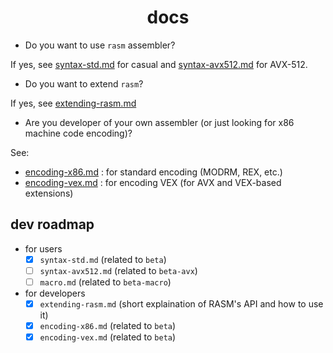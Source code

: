 <div align=center>
    <h1>docs</h1>
</div>

- Do you want to use `rasm` assembler?

If yes, see [syntax-std.md](syntax-std.md) for casual and [syntax-avx512.md](syntax-avx512.md) for AVX-512.

- Do you want to extend `rasm`?

If yes, see [extending-rasm.md](extending-rasm.md)

- Are you developer of your own assembler (or just looking for x86 machine code encoding)?

See:

- [encoding-x86.md](encoding-x86.md) : for standard encoding (MODRM, REX, etc.)
- [encoding-vex.md](encoding-vex.md) : for encoding VEX (for AVX and VEX-based extensions)

## dev roadmap

- for users
    - [x] `syntax-std.md` (related to `beta`)
    - [ ] `syntax-avx512.md` (related to `beta-avx`)
    - [ ] `macro.md` (related to `beta-macro`)
- for developers
    - [x] `extending-rasm.md` (short explaination of RASM's API and how to use it)
    - [x] `encoding-x86.md` (related to `beta`)
    - [x] `encoding-vex.md` (related to `beta`)
